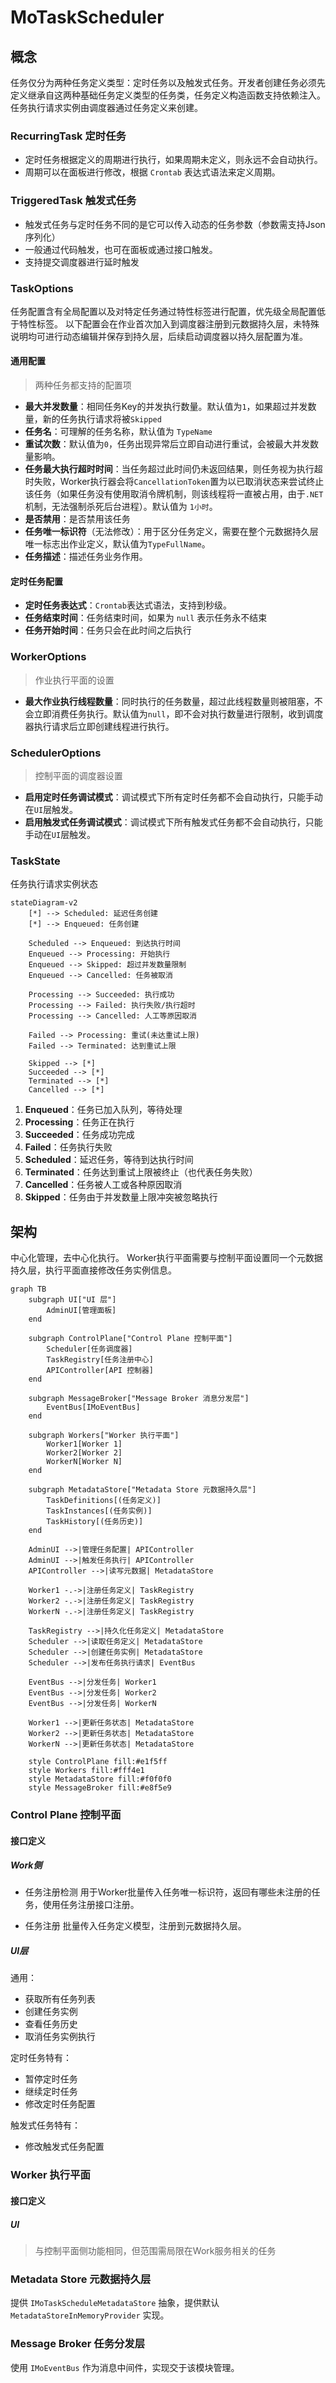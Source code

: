 # MoTaskScheduler

## 概念

任务仅分为两种任务定义类型：定时任务以及触发式任务。开发者创建任务必须先定义继承自这两种基础任务定义类型的任务类，任务定义构造函数支持依赖注入。
任务执行请求实例由调度器通过任务定义来创建。

### RecurringTask 定时任务
- 定时任务根据定义的周期进行执行，如果周期未定义，则永远不会自动执行。
- 周期可以在面板进行修改，根据 `Crontab` 表达式语法来定义周期。

### TriggeredTask 触发式任务

- 触发式任务与定时任务不同的是它可以传入动态的任务参数（参数需支持Json序列化）
- 一般通过代码触发，也可在面板或通过接口触发。
- 支持提交调度器进行延时触发

### TaskOptions

任务配置含有全局配置以及对特定任务通过特性标签进行配置，优先级全局配置低于特性标签。
以下配置会在作业首次加入到调度器注册到元数据持久层，未特殊说明均可进行动态编辑并保存到持久层，后续启动调度器以持久层配置为准。

#### 通用配置

>两种任务都支持的配置项

- **最大并发数量**：相同任务Key的并发执行数量。默认值为`1`，如果超过并发数量，新的任务执行请求将被`Skipped`
- **任务名**：可理解的任务名称，默认值为 `TypeName`
- **重试次数**：默认值为`0`，任务出现异常后立即自动进行重试，会被最大并发数量影响。
- **任务最大执行超时时间**：当任务超过此时间仍未返回结果，则任务视为执行超时失败，Worker执行器会将`CancellationToken`置为以已取消状态来尝试终止该任务（如果任务没有使用取消令牌机制，则该线程将一直被占用，由于`.NET`机制，无法强制杀死后台进程）。默认值为 `1小时`。
- **是否禁用**：是否禁用该任务
- **任务唯一标识符**（无法修改）：用于区分任务定义，需要在整个元数据持久层唯一标志出作业定义，默认值为`TypeFullName`。
- **任务描述**：描述任务业务作用。

#### 定时任务配置
- **定时任务表达式**：`Crontab`表达式语法，支持到秒级。
- **任务结束时间**：任务结束时间，如果为 `null` 表示任务永不结束
- **任务开始时间**：任务只会在此时间之后执行

### WorkerOptions

>作业执行平面的设置

- **最大作业执行线程数量**：同时执行的任务数量，超过此线程数量则被阻塞，不会立即消费任务执行。默认值为`null`，即不会对执行数量进行限制，收到调度器执行请求后立即创建线程进行执行。

### SchedulerOptions

> 控制平面的调度器设置

- **启用定时任务调试模式**：调试模式下所有定时任务都不会自动执行，只能手动在`UI`层触发。
- **启用触发式任务调试模式**：调试模式下所有触发式任务都不会自动执行，只能手动在`UI`层触发。


### TaskState
任务执行请求实例状态

```mermaid
stateDiagram-v2
    [*] --> Scheduled: 延迟任务创建
    [*] --> Enqueued: 任务创建

    Scheduled --> Enqueued: 到达执行时间
    Enqueued --> Processing: 开始执行
    Enqueued --> Skipped: 超过并发数量限制
    Enqueued --> Cancelled: 任务被取消

    Processing --> Succeeded: 执行成功
    Processing --> Failed: 执行失败/执行超时
    Processing --> Cancelled: 人工等原因取消

    Failed --> Processing: 重试(未达重试上限)
    Failed --> Terminated: 达到重试上限

    Skipped --> [*]
    Succeeded --> [*]
    Terminated --> [*]
    Cancelled --> [*]
```

1. **Enqueued**：任务已加入队列，等待处理
2. **Processing**：任务正在执行
3. **Succeeded**：任务成功完成
4. **Failed**：任务执行失败
5. **Scheduled**：延迟任务，等待到达执行时间
6. **Terminated**：任务达到重试上限被终止（也代表任务失败）
7. **Cancelled**：任务被人工或各种原因取消
8. **Skipped**：任务由于并发数量上限冲突被忽略执行



## 架构

中心化管理，去中心化执行。
Worker执行平面需要与控制平面设置同一个元数据持久层，执行平面直接修改任务实例信息。

```mermaid
graph TB
    subgraph UI["UI 层"]
        AdminUI[管理面板]
    end

    subgraph ControlPlane["Control Plane 控制平面"]
        Scheduler[任务调度器]
        TaskRegistry[任务注册中心]
        APIController[API 控制器]
    end

    subgraph MessageBroker["Message Broker 消息分发层"]
        EventBus[IMoEventBus]
    end

    subgraph Workers["Worker 执行平面"]
        Worker1[Worker 1]
        Worker2[Worker 2]
        WorkerN[Worker N]
    end

    subgraph MetadataStore["Metadata Store 元数据持久层"]
        TaskDefinitions[(任务定义)]
        TaskInstances[(任务实例)]
        TaskHistory[(任务历史)]
    end

    AdminUI -->|管理任务配置| APIController
    AdminUI -->|触发任务执行| APIController
    APIController -->|读写元数据| MetadataStore

    Worker1 -.->|注册任务定义| TaskRegistry
    Worker2 -.->|注册任务定义| TaskRegistry
    WorkerN -.->|注册任务定义| TaskRegistry

    TaskRegistry -->|持久化任务定义| MetadataStore
    Scheduler -->|读取任务定义| MetadataStore
    Scheduler -->|创建任务实例| MetadataStore
    Scheduler -->|发布任务执行请求| EventBus

    EventBus -->|分发任务| Worker1
    EventBus -->|分发任务| Worker2
    EventBus -->|分发任务| WorkerN

    Worker1 -->|更新任务状态| MetadataStore
    Worker2 -->|更新任务状态| MetadataStore
    WorkerN -->|更新任务状态| MetadataStore

    style ControlPlane fill:#e1f5ff
    style Workers fill:#fff4e1
    style MetadataStore fill:#f0f0f0
    style MessageBroker fill:#e8f5e9
```

### Control Plane 控制平面

#### 接口定义

##### Work侧
- 任务注册检测
用于Worker批量传入任务唯一标识符，返回有哪些未注册的任务，使用任务注册接口注册。

- 任务注册
批量传入任务定义模型，注册到元数据持久层。

##### UI层
通用：
- 获取所有任务列表
- 创建任务实例
- 查看任务历史
- 取消任务实例执行

定时任务特有：
- 暂停定时任务
- 继续定时任务
- 修改定时任务配置

触发式任务特有：
- 修改触发式任务配置



### Worker 执行平面

#### 接口定义
##### UI

> 与控制平面侧功能相同，但范围需局限在Work服务相关的任务


### Metadata Store 元数据持久层

提供 `IMoTaskScheduleMetadataStore` 抽象，提供默认 `MetadataStoreInMemoryProvider` 实现。


### Message Broker 任务分发层

使用 `IMoEventBus` 作为消息中间件，实现交于该模块管理。